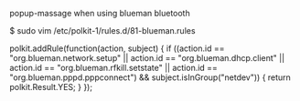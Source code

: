 popup-massage when using blueman bluetooth

$ sudo vim /etc/polkit-1/rules.d/81-blueman.rules 

polkit.addRule(function(action, subject) {
    if ((action.id == "org.blueman.network.setup" ||
         action.id == "org.blueman.dhcp.client" ||
         action.id == "org.blueman.rfkill.setstate" ||
         action.id == "org.blueman.pppd.pppconnect") &&
        subject.isInGroup("netdev")) {
        return polkit.Result.YES;
    }
});